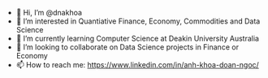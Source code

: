 - 👋 Hi, I’m @dnakhoa
- 👀 I’m interested in Quantiative Finance, Economy, Commodities and Data Science
- 🌱 I’m currently learning Computer Science at Deakin University Australia
- 💞️ I’m looking to collaborate on Data Science projects in Finance or Economy
- 📫 How to reach me: https://www.linkedin.com/in/anh-khoa-doan-ngoc/

<!---
dnakhoa/dnakhoa is a ✨ special ✨ repository because its `README.md` (this file) appears on your GitHub profile.
You can click the Preview link to take a look at your changes.
--->
